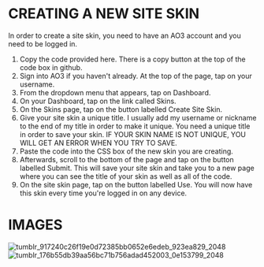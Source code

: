 # CREATING A NEW SITE SKIN

In order to create a site skin, you need to have an AO3 account and you need to be logged in.

1. Copy the code provided here. There is a copy button at the top of the code box in github.
2. Sign into AO3 if you haven't already. At the top of the page, tap on your username.
3. From the dropdown menu that appears, tap on Dashboard.
4. On your Dashboard, tap on the link called Skins.
5. On the Skins page, tap on the button labelled Create Site Skin.
6. Give your site skin a unique title. I usually add my username or nickname to the end of my title in order to make it unique. You need a unique title in order to save your skin. IF YOUR SKIN NAME IS NOT UNIQUE, YOU WILL GET AN ERROR WHEN YOU TRY TO SAVE.
7. Paste the code into the CSS box of the new skin you are creating.
8. Afterwards, scroll to the bottom of the page and tap on the button labelled Submit. This will save your site skin and take you to a new page where you can see the title of your skin as well as all of the code.
9. On the site skin page, tap on the button labelled Use. You will now have this skin every time you're logged in on any device.

# IMAGES

![tumblr_917240c26f19e0d72385bb0652e6edeb_923ea829_2048](https://github.com/user-attachments/assets/bb0f7a5c-1443-47f9-850f-c52e54700f25)
![tumblr_176b55db39aa56bc71b756adad452003_0e153799_2048](https://github.com/user-attachments/assets/bbccb0b7-ea68-456e-add5-6eb6a9b0b95d)

